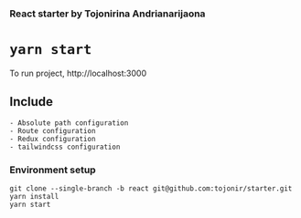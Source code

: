 ### React starter by Tojonirina Andrianarijaona

# `yarn start`

To run project, http://localhost:3000

## Include

    - Absolute path configuration
    - Route configuration
    - Redux configuration
    - tailwindcss configuration

### Environment setup

    git clone --single-branch -b react git@github.com:tojonir/starter.git
    yarn install
    yarn start

